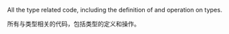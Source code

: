 All the type related code, including the definition of and operation on types.

所有与类型相关的代码，包括类型的定义和操作。
